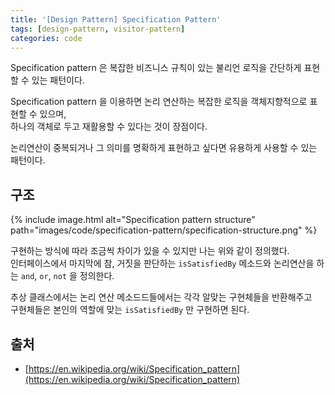 ```yaml
---
title: '[Design Pattern] Specification Pattern'
tags: [design-pattern, visitor-pattern]
categories: code
---
```


Specification pattern 은 
복잡한 비즈니스 규칙이 있는 불리언 로직을 간단하게 표현할 수 있는 패턴이다.

<!--more-->

Specification pattern 을 이용하면 논리 연산하는 복잡한 로직을 객체지향적으로 표현할 수 있으며,  
하나의 객체로 두고 재활용할 수 있다는 것이 장점이다.

논리연산이 중복되거나 그 의미를 명확하게 표현하고 싶다면 유용하게 사용할 수 있는 패턴이다. 


## 구조

{% include image.html alt="Specification pattern structure" path="images/code/specification-pattern/specification-structure.png" %}

구현하는 방식에 따라 조금씩 차이가 있을 수 있지만 나는 위와 같이 정의했다.  
인터페이스에서 마지막에 참, 거짓을 판단하는 `isSatisfiedBy` 메소드와 논리연산을 하는 `and`, `or`, `not` 을 정의한다.

추상 클래스에서는 논리 연산 메소드드들에서는 각각 알맞는 구현체들을 반환해주고  
구현체들은 본인의 역할에 맞는 `isSatisfiedBy` 만 구현하면 된다.




## 출처
- [https://en.wikipedia.org/wiki/Specification_pattern](https://en.wikipedia.org/wiki/Specification_pattern)